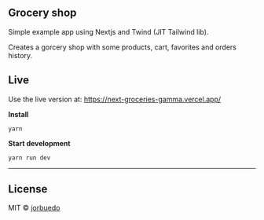## Grocery shop

Simple example app using Nextjs and Twind (JIT Tailwind lib).

Creates a gorcery shop with some products, cart, favorites and orders history.

## Live

Use the live version at: https://next-groceries-gamma.vercel.app/

**Install**

```
yarn
```

**Start development**

```
yarn run dev
```

---

## License

MIT © [jorbuedo](https://github.com/jorbuedo)
